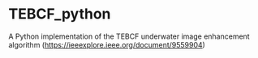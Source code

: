 # TEBCF_python
A Python implementation of the TEBCF underwater image enhancement algorithm (https://ieeexplore.ieee.org/document/9559904)
